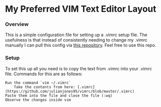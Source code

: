 # My Preferred VIM Text Editor Layout

### Overview 

This is a simple configuration file for setting up a .vimrc setup file. The usefulness 
is that instead of consistently needing to change my .vimrc manually I can pull this config
via [this repository](https://github.com/julianjones95/vimrc). Feel free to use this repo.

### Setup

To set this up all you need is to copy the text from .vimrc into your .vimrc file. Commands 
for this are as follows:

	Run the command `vim ~/.vimrc`
    	Take the contents from here: [.vimrc](https://github.com/julianjones95/vimrc/blob/master/.vimrc) 
	Paste them into the file and close the file (:wq)
	Observe the changes inside vim 

